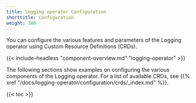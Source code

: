 ```yaml
---
title: Logging operator Configuration
shorttitle: Configuration
weight: 300
---
```


You can configure the various features and parameters of the Logging operator using Custom Resource Definitions (CRDs).

{{< include-headless "component-overview.md" "logging-operator" >}}

The following sections show examples on configuring the various components of the Logging operator. For a list of available CRDs, see {{% xref "/docs/logging-operator/configuration/crds/_index.md" %}}.

{{< toc >}}
